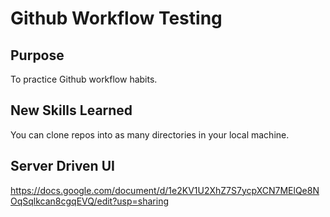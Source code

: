 # Github Workflow Testing

## Purpose

To practice Github workflow habits.

## New Skills Learned

You can clone repos into as many directories in your local machine.

## Server Driven UI
https://docs.google.com/document/d/1e2KV1U2XhZ7S7ycpXCN7MElQe8NOqSqlkcan8cgqEVQ/edit?usp=sharing
